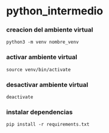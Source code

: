 # python_intermedio 

### creacion del ambiente virtual
```
python3 -m venv nombre_venv
```

### activar ambiente virtual

```
source venv/bin/activate
```

### desactivar ambiente virtual

```
deactivate
```

### instalar dependencias 

```
pip install -r requirements.txt
```